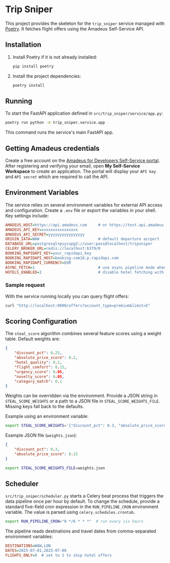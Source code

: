 # Trip Sniper

This project provides the skeleton for the `trip_sniper` service managed with [Poetry](https://python-poetry.org/). It fetches flight offers using the Amadeus Self-Service API.

## Installation

1. Install Poetry if it is not already installed:
   ```bash
   pip install poetry
   ```
2. Install the project dependencies:
   ```bash
   poetry install
   ```

## Running

To start the FastAPI application defined in `src/trip_sniper/service/app.py`:

```bash
poetry run python -m trip_sniper.service.app
```

This command runs the service's main FastAPI app.


## Getting Amadeus credentials

Create a free account on the [Amadeus for Developers Self-Service portal](https://developers.amadeus.com/self-service). After registering and verifying your email, open **My Self-Service Workspace** to create an application. The portal will display your `API key` and `API secret` which are required to call the API.

## Environment Variables

The service relies on several environment variables for external API access and
configuration. Create a `.env` file or export the variables in your shell. Key
settings include:

```ini
AMADEUS_HOST=https://api.amadeus.com     # or https://test.api.amadeus.com
AMADEUS_API_KEY=xxxxxxxxxxxxxxxx
AMADEUS_API_SECRET=yyyyyyyyyyyyyyyy
ORIGIN_IATA=WAW                          # default departure airport
DATABASE_URL=postgresql+psycopg2://user:pass@localhost/tripsniper
CELERY_BROKER_URL=redis://localhost:6379/0
BOOKING_RAPIDAPI_KEY=your_rapidapi_key
BOOKING_RAPIDAPI_HOST=booking-com18.p.rapidapi.com
BOOKING_RAPIDAPI_CURRENCY=EUR
ASYNC_FETCH=1                            # use async pipeline mode when set to 1
HOTELS_ENABLED=1                         # disable hotel fetching with 0
```

### Sample request

With the service running locally you can query flight offers:

```bash
curl "http://localhost:8000/offers?account_type=premium&limit=5"
```

## Scoring Configuration

The `steal_score` algorithm combines several feature scores using a weight table.
Default weights are:

```json
{
    "discount_pct": 0.25,
    "absolute_price_score": 0.2,
    "hotel_quality": 0.2,
    "flight_comfort": 0.15,
    "urgency_score": 0.05,
    "novelty_score": 0.05,
    "category_match": 0.1
}
```

Weights can be overridden via the environment. Provide a JSON string in
`STEAL_SCORE_WEIGHTS` or a path to a JSON file in `STEAL_SCORE_WEIGHTS_FILE`.
Missing keys fall back to the defaults.

Example using an environment variable:

```bash
export STEAL_SCORE_WEIGHTS='{"discount_pct": 0.3, "absolute_price_score": 0.15}'
```

Example JSON file (`weights.json`):

```json
{
    "discount_pct": 0.3,
    "absolute_price_score": 0.15
}
```

```bash
export STEAL_SCORE_WEIGHTS_FILE=weights.json
```

## Scheduler

`src/trip_sniper/scheduler.py` starts a Celery beat process that triggers the
data pipeline once per hour by default. To change the schedule, provide a
standard five-field cron expression in the `RUN_PIPELINE_CRON` environment
variable. The value is parsed using `celery.schedules.crontab`.

```bash
export RUN_PIPELINE_CRON="0 */6 * * *"  # run every six hours
```

The pipeline reads destinations and travel dates from comma-separated
environment variables:

```ini
DESTINATIONS=WAW,LON
DATES=2025-07-01,2025-07-08
FLIGHTS_ONLY=0  # set to 1 to skip hotel offers
```

